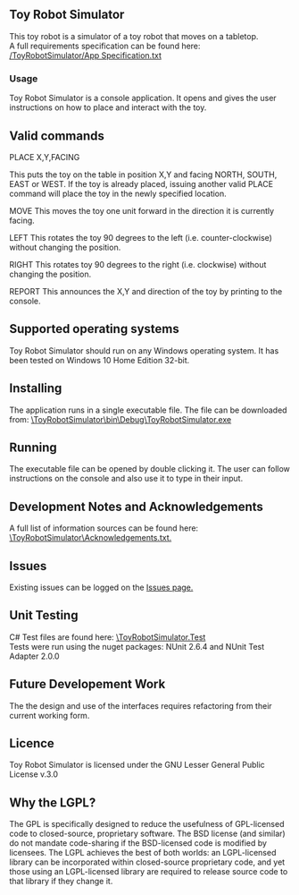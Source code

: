 <h2>Toy Robot Simulator</h2>
This toy robot is a simulator of a toy robot that moves on a tabletop.
<br>A full requirements specification can be found here: <a href = "https://github.com/jeff1978/Toy-Robot-Simulator/blob/master/ToyRobotSimulator/App%20Specification.txt">/ToyRobotSimulator/App Specification.txt</a>

<h3>Usage</h3>
Toy Robot Simulator is a console application. It opens and gives the user instructions on how to place and interact with the toy.

<h2>Valid commands</h2>
PLACE X,Y,FACING

This puts the toy on the table in position X,Y and facing NORTH, SOUTH, EAST or WEST. If the toy is already placed, issuing another valid PLACE command will place the toy in the newly specified location.

MOVE
This moves the toy one unit forward in the direction it is currently facing.

LEFT
This rotates the toy 90 degrees to the left (i.e. counter-clockwise) without changing the position.

RIGHT
This rotates toy 90 degrees to the right (i.e. clockwise) without changing the position.

REPORT
This announces the X,Y and direction of the toy by printing to the console.

<h2>Supported operating systems</h2>
Toy Robot Simulator should run on any Windows operating system. It has been tested on Windows 10 Home Edition 32-bit.

<h2>Installing</h2>
The application runs in a single executable file. The file can be downloaded from: <a href = "https://github.com/jeff1978/Toy-Robot-Simulator/blob/master/ToyRobotSimulator/bin/Debug/ToyRobotSimulator.exe">\ToyRobotSimulator\bin\Debug\ToyRobotSimulator.exe</a>

<h2>Running</h2>
The executable file can be opened by double clicking it. The user can follow instructions on the console and also use it to type in their input.

<h2>Development Notes and Acknowledgements</h2>
A full list of information sources can be found here: <a href = "https://github.com/jeff1978/Toy-Robot-Simulator/blob/master/ToyRobotSimulator/Acknowledgements.txt">\ToyRobotSimulator\Acknowledgements.txt.</a>

<h2>Issues</h2>
Existing issues can be logged on the <a href = "https://github.com/jeff1978/Toy-Robot-Simulator/issues">Issues page.</a>

<h2>Unit Testing</h2>
C# Test files are found here: <a href = "">\ToyRobotSimulator.Test</a>
<br>Tests were run using the nuget packages: NUnit 2.6.4 and NUnit Test Adapter 2.0.0

<h2>Future Developement Work</h2>
The the design and use of the interfaces requires refactoring from their current working form.

<h2>Licence</h2>
Toy Robot Simulator is licensed under the GNU Lesser General Public License v.3.0

<h2>Why the LGPL?</h2>
The GPL is specifically designed to reduce the usefulness of GPL-licensed code to closed-source, proprietary software. The BSD license (and similar) do not mandate code-sharing if the BSD-licensed code is modified by licensees. The LGPL achieves the best of both worlds: an LGPL-licensed library can be incorporated within closed-source proprietary code, and yet those using an LGPL-licensed library are required to release source code to that library if they change it.
